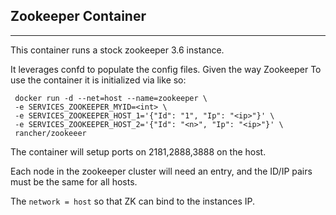 ## Zookeeper Container

----
This container runs a stock zookeeper 3.6 instance.

It leverages confd to populate the config files. Given the way Zookeeper 
To use the container it is initialized via like so:

```
 docker run -d --net=host --name=zookeeper \
 -e SERVICES_ZOOKEEPER_MYID=<int> \
 -e SERVICES_ZOOKEEPER_HOST_1='{"Id": "1", "Ip": "<ip>"}' \
 -e SERVICES_ZOOKEEPER_HOST_2='{"Id": "<n>", "Ip": "<ip>"}' \
 rancher/zookeeer 
```

The container will setup ports on 2181,2888,3888 on the host.

Each node in the zookeeper cluster will need an entry, and the ID/IP pairs must be the same for all hosts.

The `network = host` so that ZK can bind to the instances IP.
